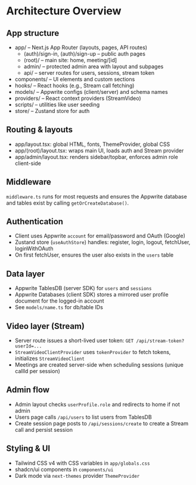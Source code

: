 # Architecture Overview

## App structure
- app/ – Next.js App Router (layouts, pages, API routes)
  - (auth)/sign-in, (auth)/sign-up – public auth pages
  - (root)/ – main site: home, meeting/[id]
  - admin/ – protected admin area with layout and subpages
  - api/ – server routes for users, sessions, stream token
- components/ – UI elements and custom sections
- hooks/ – React hooks (e.g., Stream call fetching)
- models/ – Appwrite configs (client/server) and schema names
- providers/ – React context providers (StreamVideo)
- scripts/ – utilities like user seeding
- store/ – Zustand store for auth

## Routing & layouts
- app/layout.tsx: global HTML, fonts, ThemeProvider, global CSS
- app/(root)/layout.tsx: wraps main UI, loads auth and Stream provider
- app/admin/layout.tsx: renders sidebar/topbar, enforces admin role client-side

## Middleware
`middleware.ts` runs for most requests and ensures the Appwrite database and tables exist by calling `getOrCreateDatabase()`.

## Authentication
- Client uses Appwrite `account` for email/password and OAuth (Google)
- Zustand store (`useAuthStore`) handles: register, login, logout, fetchUser, loginWithOAuth
- On first fetchUser, ensures the user also exists in the `users` table

## Data layer
- Appwrite TablesDB (server SDK) for `users` and `sessions`
- Appwrite Databases (client SDK) stores a mirrored user profile document for the logged-in account
- See `models/name.ts` for db/table IDs

## Video layer (Stream)
- Server route issues a short-lived user token: `GET /api/stream-token?userId=...`
- `StreamVideoClientProvider` uses `tokenProvider` to fetch tokens, initializes `StreamVideoClient`
- Meetings are created server-side when scheduling sessions (unique callId per session)

## Admin flow
- Admin layout checks `userProfile.role` and redirects to home if not admin
- Users page calls `/api/users` to list users from TablesDB
- Create session page posts to `/api/sessions/create` to create a Stream call and persist session

## Styling & UI
- Tailwind CSS v4 with CSS variables in `app/globals.css`
- shadcn/ui components in `components/ui`
- Dark mode via `next-themes` provider `ThemeProvider`
